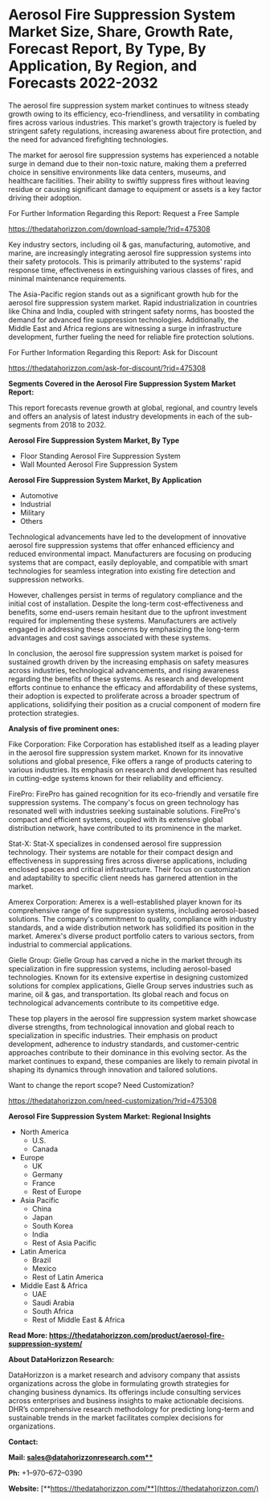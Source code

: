 ﻿# **Aerosol Fire Suppression System Market Size, Share, Growth Rate, Forecast Report, By Type, By Application, By Region, and Forecasts 2022-2032**
The aerosol fire suppression system market continues to witness steady growth owing to its efficiency, eco-friendliness, and versatility in combating fires across various industries. This market's growth trajectory is fueled by stringent safety regulations, increasing awareness about fire protection, and the need for advanced firefighting technologies.

The market for aerosol fire suppression systems has experienced a notable surge in demand due to their non-toxic nature, making them a preferred choice in sensitive environments like data centers, museums, and healthcare facilities. Their ability to swiftly suppress fires without leaving residue or causing significant damage to equipment or assets is a key factor driving their adoption.

For Further Information Regarding this Report: Request a Free Sample

<https://thedatahorizzon.com/download-sample/?rid=475308>



Key industry sectors, including oil & gas, manufacturing, automotive, and marine, are increasingly integrating aerosol fire suppression systems into their safety protocols. This is primarily attributed to the systems' rapid response time, effectiveness in extinguishing various classes of fires, and minimal maintenance requirements.

The Asia-Pacific region stands out as a significant growth hub for the aerosol fire suppression system market. Rapid industrialization in countries like China and India, coupled with stringent safety norms, has boosted the demand for advanced fire suppression technologies. Additionally, the Middle East and Africa regions are witnessing a surge in infrastructure development, further fueling the need for reliable fire protection solutions.

For Further Information Regarding this Report: Ask for Discount

<https://thedatahorizzon.com/ask-for-discount/?rid=475308>



**Segments Covered in the Aerosol Fire Suppression System Market Report:**

This report forecasts revenue growth at global, regional, and country levels and offers an analysis of latest industry developments in each of the sub-segments from 2018 to 2032.

**Aerosol Fire Suppression System Market, By Type**

- Floor Standing Aerosol Fire Suppression System
- Wall Mounted Aerosol Fire Suppression System

**Aerosol Fire Suppression System Market, By Application**

- Automotive
- Industrial
- Military
- Others

Technological advancements have led to the development of innovative aerosol fire suppression systems that offer enhanced efficiency and reduced environmental impact. Manufacturers are focusing on producing systems that are compact, easily deployable, and compatible with smart technologies for seamless integration into existing fire detection and suppression networks.

However, challenges persist in terms of regulatory compliance and the initial cost of installation. Despite the long-term cost-effectiveness and benefits, some end-users remain hesitant due to the upfront investment required for implementing these systems. Manufacturers are actively engaged in addressing these concerns by emphasizing the long-term advantages and cost savings associated with these systems.

In conclusion, the aerosol fire suppression system market is poised for sustained growth driven by the increasing emphasis on safety measures across industries, technological advancements, and rising awareness regarding the benefits of these systems. As research and development efforts continue to enhance the efficacy and affordability of these systems, their adoption is expected to proliferate across a broader spectrum of applications, solidifying their position as a crucial component of modern fire protection strategies.

**Analysis of five prominent ones:**

Fike Corporation: Fike Corporation has established itself as a leading player in the aerosol fire suppression system market. Known for its innovative solutions and global presence, Fike offers a range of products catering to various industries. Its emphasis on research and development has resulted in cutting-edge systems known for their reliability and efficiency.

FirePro: FirePro has gained recognition for its eco-friendly and versatile fire suppression systems. The company's focus on green technology has resonated well with industries seeking sustainable solutions. FirePro's compact and efficient systems, coupled with its extensive global distribution network, have contributed to its prominence in the market.

Stat-X: Stat-X specializes in condensed aerosol fire suppression technology. Their systems are notable for their compact design and effectiveness in suppressing fires across diverse applications, including enclosed spaces and critical infrastructure. Their focus on customization and adaptability to specific client needs has garnered attention in the market.

Amerex Corporation: Amerex is a well-established player known for its comprehensive range of fire suppression systems, including aerosol-based solutions. The company's commitment to quality, compliance with industry standards, and a wide distribution network has solidified its position in the market. Amerex's diverse product portfolio caters to various sectors, from industrial to commercial applications.

Gielle Group: Gielle Group has carved a niche in the market through its specialization in fire suppression systems, including aerosol-based technologies. Known for its extensive expertise in designing customized solutions for complex applications, Gielle Group serves industries such as marine, oil & gas, and transportation. Its global reach and focus on technological advancements contribute to its competitive edge.

These top players in the aerosol fire suppression system market showcase diverse strengths, from technological innovation and global reach to specialization in specific industries. Their emphasis on product development, adherence to industry standards, and customer-centric approaches contribute to their dominance in this evolving sector. As the market continues to expand, these companies are likely to remain pivotal in shaping its dynamics through innovation and tailored solutions.

Want to change the report scope? Need Customization?

<https://thedatahorizzon.com/need-customization/?rid=475308>

**Aerosol Fire Suppression System Market: Regional Insights**

- North America
  - U.S.
  - Canada
- Europe
  - UK
  - Germany
  - France
  - Rest of Europe
- Asia Pacific
  - China
  - Japan
  - South Korea
  - India
  - Rest of Asia Pacific
- Latin America
  - Brazil
  - Mexico
  - Rest of Latin America
- Middle East & Africa
  - UAE
  - Saudi Arabia
  - South Africa
  - Rest of Middle East & Africa

**Read More: https://thedatahorizzon.com/product/aerosol-fire-suppression-system/**

**About DataHorizzon Research:**

DataHorizzon is a market research and advisory company that assists organizations across the globe in formulating growth strategies for changing business dynamics. Its offerings include consulting services across enterprises and business insights to make actionable decisions. DHR’s comprehensive research methodology for predicting long-term and sustainable trends in the market facilitates complex decisions for organizations.

**Contact:**

**Mail: [sales@datahorizzonresearch.com**](mailto:sales@datahorizzonresearch.com)**

**Ph:** +1–970–672–0390

**Website:** [**https://thedatahorizzon.com/**](https://thedatahorizzon.com/)


